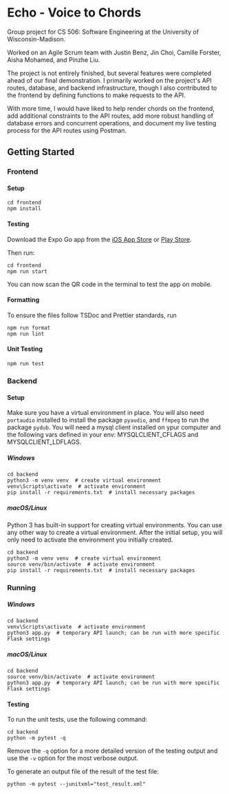 # Echo - Voice to Chords

Group project for CS 506: Software Engineering at the University of Wisconsin-Madison.

Worked on an Agile Scrum team with Justin Benz, Jin Choi, Camille Forster, Aisha Mohamed, and Pinzhe Liu.

The project is not entirely finished, but several features were completed ahead of our final demonstration. I primarily worked on the project's API routes, database, and backend infrastructure, though I also contributed to the frontend by defining functions to make requests to the API.

With more time, I would have liked to help render chords on the frontend, add additional constraints to the API routes, add more robust handling of database errors and concurrent operations, and document my live testing process for the API routes using Postman.

## Getting Started

### Frontend

#### Setup

```
cd frontend
npm install
```

#### Testing

Download the Expo Go app from the [iOS App Store](https://apps.apple.com/us/app/expo-go/id982107779) or [Play Store](https://play.google.com/store/apps/details?id=host.exp.exponent&hl=en_US&gl=US&pli=1).

Then run:

```
cd frontend
npm run start
```

You can now scan the QR code in the terminal to test the app on mobile.

#### Formatting

To ensure the files follow TSDoc and Prettier standards, run

```
npm run format
npm run lint
```

#### Unit Testing

```
npm run test
```

### Backend

#### Setup

Make sure you have a virtual environment in place. You will also need `portaudio` installed to install the package `pyaudio`, and `ffmpeg` to run the package `pydub`. You will need a mysql client installed on ypur computer and the following vars defined in your env: MYSQLCLIENT_CFLAGS and MYSQLCLIENT_LDFLAGS. 

##### Windows

```
cd backend
python3 -m venv venv  # create virtual environment
venv\Scripts\activate  # activate environment
pip install -r requirements.txt  # install necessary packages
```

##### macOS/Linux

Python 3 has built-in support for creating virtual environments. You can use any other way to create a virtual environment. After the initial setup, you will only need to activate the environment you initially created.

```
cd backend
python3 -m venv venv  # create virtual environment
source venv/bin/activate  # activate environment
pip install -r requirements.txt  # install necessary packages
```

### Running

##### Windows
```
cd backend
venv\Scripts\activate  # activate environment
python3 app.py  # temporary API launch; can be run with more specific Flask settings
```

##### macOS/Linux

```
cd backend
source venv/bin/activate  # activate environment
python3 app.py  # temporary API launch; can be run with more specific Flask settings
```

#### Testing
To run the unit tests, use the following command: 
```
cd backend
python -m pytest -q
```
Remove the `-q` option for a more detailed version of the testing output and use the `-v` option for the most verbose output.

To generate an output file of the result of the test file:
```
python -m pytest --junitxml="test_result.xml"
```